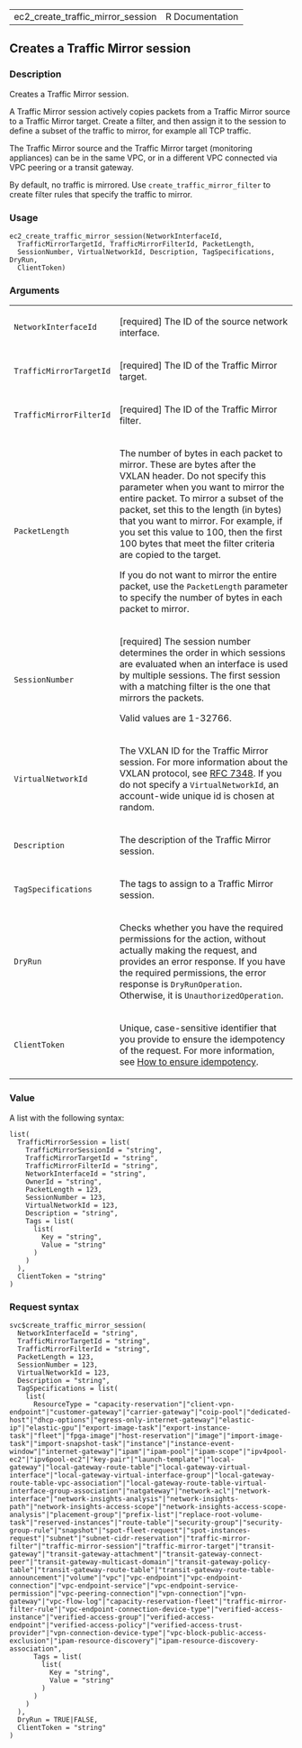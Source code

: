 <table style="width: 100%;">
<tbody>
<tr class="odd">
<td>ec2_create_traffic_mirror_session</td>
<td style="text-align: right;">R Documentation</td>
</tr>
</tbody>
</table>

## Creates a Traffic Mirror session

### Description

Creates a Traffic Mirror session.

A Traffic Mirror session actively copies packets from a Traffic Mirror
source to a Traffic Mirror target. Create a filter, and then assign it
to the session to define a subset of the traffic to mirror, for example
all TCP traffic.

The Traffic Mirror source and the Traffic Mirror target (monitoring
appliances) can be in the same VPC, or in a different VPC connected via
VPC peering or a transit gateway.

By default, no traffic is mirrored. Use `create_traffic_mirror_filter`
to create filter rules that specify the traffic to mirror.

### Usage

    ec2_create_traffic_mirror_session(NetworkInterfaceId,
      TrafficMirrorTargetId, TrafficMirrorFilterId, PacketLength,
      SessionNumber, VirtualNetworkId, Description, TagSpecifications, DryRun,
      ClientToken)

### Arguments

<table>
<colgroup>
<col style="width: 35%" />
<col style="width: 65%" />
</colgroup>
<tbody>
<tr class="odd">
<td><code
id="ec2_create_traffic_mirror_session_:_NetworkInterfaceId">NetworkInterfaceId</code></td>
<td><p>[required] The ID of the source network interface.</p></td>
</tr>
<tr class="even">
<td><code
id="ec2_create_traffic_mirror_session_:_TrafficMirrorTargetId">TrafficMirrorTargetId</code></td>
<td><p>[required] The ID of the Traffic Mirror target.</p></td>
</tr>
<tr class="odd">
<td><code
id="ec2_create_traffic_mirror_session_:_TrafficMirrorFilterId">TrafficMirrorFilterId</code></td>
<td><p>[required] The ID of the Traffic Mirror filter.</p></td>
</tr>
<tr class="even">
<td><code
id="ec2_create_traffic_mirror_session_:_PacketLength">PacketLength</code></td>
<td><p>The number of bytes in each packet to mirror. These are bytes
after the VXLAN header. Do not specify this parameter when you want to
mirror the entire packet. To mirror a subset of the packet, set this to
the length (in bytes) that you want to mirror. For example, if you set
this value to 100, then the first 100 bytes that meet the filter
criteria are copied to the target.</p>
<p>If you do not want to mirror the entire packet, use the
<code>PacketLength</code> parameter to specify the number of bytes in
each packet to mirror.</p></td>
</tr>
<tr class="odd">
<td><code
id="ec2_create_traffic_mirror_session_:_SessionNumber">SessionNumber</code></td>
<td><p>[required] The session number determines the order in which
sessions are evaluated when an interface is used by multiple sessions.
The first session with a matching filter is the one that mirrors the
packets.</p>
<p>Valid values are 1-32766.</p></td>
</tr>
<tr class="even">
<td><code
id="ec2_create_traffic_mirror_session_:_VirtualNetworkId">VirtualNetworkId</code></td>
<td><p>The VXLAN ID for the Traffic Mirror session. For more information
about the VXLAN protocol, see <a
href="https://datatracker.ietf.org/doc/html/rfc7348">RFC 7348</a>. If
you do not specify a <code>VirtualNetworkId</code>, an account-wide
unique id is chosen at random.</p></td>
</tr>
<tr class="odd">
<td><code
id="ec2_create_traffic_mirror_session_:_Description">Description</code></td>
<td><p>The description of the Traffic Mirror session.</p></td>
</tr>
<tr class="even">
<td><code
id="ec2_create_traffic_mirror_session_:_TagSpecifications">TagSpecifications</code></td>
<td><p>The tags to assign to a Traffic Mirror session.</p></td>
</tr>
<tr class="odd">
<td><code
id="ec2_create_traffic_mirror_session_:_DryRun">DryRun</code></td>
<td><p>Checks whether you have the required permissions for the action,
without actually making the request, and provides an error response. If
you have the required permissions, the error response is
<code>DryRunOperation</code>. Otherwise, it is
<code>UnauthorizedOperation</code>.</p></td>
</tr>
<tr class="even">
<td><code
id="ec2_create_traffic_mirror_session_:_ClientToken">ClientToken</code></td>
<td><p>Unique, case-sensitive identifier that you provide to ensure the
idempotency of the request. For more information, see <a
href="https://docs.aws.amazon.com/AWSEC2/latest/APIReference/Run_Instance_Idempotency.html">How
to ensure idempotency</a>.</p></td>
</tr>
</tbody>
</table>

### Value

A list with the following syntax:

    list(
      TrafficMirrorSession = list(
        TrafficMirrorSessionId = "string",
        TrafficMirrorTargetId = "string",
        TrafficMirrorFilterId = "string",
        NetworkInterfaceId = "string",
        OwnerId = "string",
        PacketLength = 123,
        SessionNumber = 123,
        VirtualNetworkId = 123,
        Description = "string",
        Tags = list(
          list(
            Key = "string",
            Value = "string"
          )
        )
      ),
      ClientToken = "string"
    )

### Request syntax

    svc$create_traffic_mirror_session(
      NetworkInterfaceId = "string",
      TrafficMirrorTargetId = "string",
      TrafficMirrorFilterId = "string",
      PacketLength = 123,
      SessionNumber = 123,
      VirtualNetworkId = 123,
      Description = "string",
      TagSpecifications = list(
        list(
          ResourceType = "capacity-reservation"|"client-vpn-endpoint"|"customer-gateway"|"carrier-gateway"|"coip-pool"|"dedicated-host"|"dhcp-options"|"egress-only-internet-gateway"|"elastic-ip"|"elastic-gpu"|"export-image-task"|"export-instance-task"|"fleet"|"fpga-image"|"host-reservation"|"image"|"import-image-task"|"import-snapshot-task"|"instance"|"instance-event-window"|"internet-gateway"|"ipam"|"ipam-pool"|"ipam-scope"|"ipv4pool-ec2"|"ipv6pool-ec2"|"key-pair"|"launch-template"|"local-gateway"|"local-gateway-route-table"|"local-gateway-virtual-interface"|"local-gateway-virtual-interface-group"|"local-gateway-route-table-vpc-association"|"local-gateway-route-table-virtual-interface-group-association"|"natgateway"|"network-acl"|"network-interface"|"network-insights-analysis"|"network-insights-path"|"network-insights-access-scope"|"network-insights-access-scope-analysis"|"placement-group"|"prefix-list"|"replace-root-volume-task"|"reserved-instances"|"route-table"|"security-group"|"security-group-rule"|"snapshot"|"spot-fleet-request"|"spot-instances-request"|"subnet"|"subnet-cidr-reservation"|"traffic-mirror-filter"|"traffic-mirror-session"|"traffic-mirror-target"|"transit-gateway"|"transit-gateway-attachment"|"transit-gateway-connect-peer"|"transit-gateway-multicast-domain"|"transit-gateway-policy-table"|"transit-gateway-route-table"|"transit-gateway-route-table-announcement"|"volume"|"vpc"|"vpc-endpoint"|"vpc-endpoint-connection"|"vpc-endpoint-service"|"vpc-endpoint-service-permission"|"vpc-peering-connection"|"vpn-connection"|"vpn-gateway"|"vpc-flow-log"|"capacity-reservation-fleet"|"traffic-mirror-filter-rule"|"vpc-endpoint-connection-device-type"|"verified-access-instance"|"verified-access-group"|"verified-access-endpoint"|"verified-access-policy"|"verified-access-trust-provider"|"vpn-connection-device-type"|"vpc-block-public-access-exclusion"|"ipam-resource-discovery"|"ipam-resource-discovery-association",
          Tags = list(
            list(
              Key = "string",
              Value = "string"
            )
          )
        )
      ),
      DryRun = TRUE|FALSE,
      ClientToken = "string"
    )

